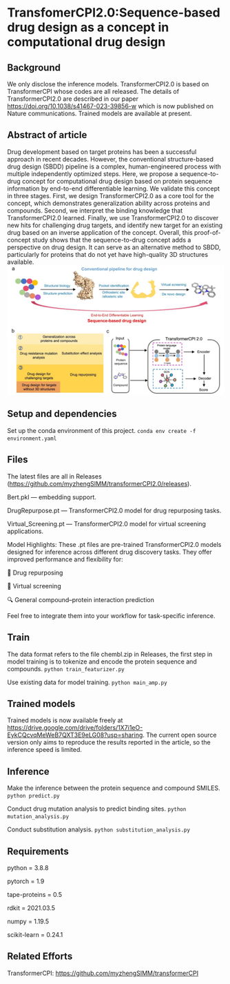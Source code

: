 # TransfomerCPI2.0:Sequence-based drug design as a concept in computational drug design
## Background
  We only disclose the inference models. TransformerCPI2.0 is based on TransformerCPI whose codes are all released. The details of TransformerCPI2.0 are described in our paper https://doi.org/10.1038/s41467-023-39856-w which is now published on Nature communications. Trained models are available at present.
## Abstract of article
  Drug development based on target proteins has been a successful approach in recent decades. However, the conventional structure-based drug design (SBDD) pipeline is a complex, human-engineered process with multiple independently optimized steps. Here, we propose a sequence-to-drug concept for computational drug design based on protein sequence information by end-to-end differentiable learning. We validate this concept in three stages. First, we design TransformerCPI2.0 as a core tool for the concept, which demonstrates generalization ability across proteins and compounds. Second, we interpret the binding knowledge that TransformerCPI2.0 learned. Finally, we use TransformerCPI2.0 to discover new hits for challenging drug targets, and identify new target for an existing drug based on an inverse application of the concept. Overall, this proof-of-concept study shows that the sequence-to-drug concept adds a perspective on drug design. It can serve as an alternative method to SBDD, particularly for proteins that do not yet have high-quality 3D structures available.
  ![image](https://github.com/995884191/png/blob/main/%E5%B1%8F%E5%B9%95%E6%88%AA%E5%9B%BE%202023-12-04%20191421.jpg?raw=true.png)
  
## Setup and dependencies 
Set up the conda environment of this project.
`conda env create -f environment.yaml`

## Files
The latest files are all in Releases (https://github.com/myzhengSIMM/transformerCPI2.0/releases). 

Bert.pkl —  embedding support.

DrugRepurpose.pt — TransformerCPI2.0 model  for drug repurposing tasks.


Virtual_Screening.pt — TransformerCPI2.0 model  for virtual screening applications.

Model Highlights: These .pt files are pre-trained TransformerCPI2.0 models designed for inference across different drug discovery tasks. They offer improved performance and flexibility for:

🧬 Drug repurposing

🧪 Virtual screening

🔍 General compound–protein interaction prediction

Feel free to integrate them into your workflow for task-specific inference.

## Train
The data format refers to the file chembl.zip in Releases, the first step in model training is to tokenize and encode the protein sequence and compounds.
`python train_featurizer.py`

Use existing data for model training.
`python main_amp.py`

## Trained models
Trained models is now available freely at https://drive.google.com/drive/folders/1X7i1eO-EykCQcvqMeWeB7QXT3E9eLG08?usp=sharing. The current open source version only aims to reproduce the results reported in the article, so the inference speed is limited.

## Inference
Make the inference between the protein sequence and compound SMILES.
`python predict.py`

Conduct drug mutation analysis to predict binding sites. 
`python mutation_analysis.py`

Conduct substitution analysis.
`python substitution_analysis.py`

## Requirements
python = 3.8.8 

pytorch = 1.9 

tape-proteins = 0.5 

rdkit = 2021.03.5 

numpy = 1.19.5 

scikit-learn = 0.24.1 

## Related Efforts
TransformerCPI: https://github.com/myzhengSIMM/transformerCPI
